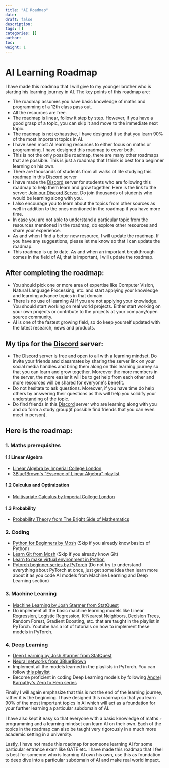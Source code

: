```yaml
---
title: "AI Roadmap"
date:
draft: false
description:
tags: []
categories: []
author:
toc:
weight: 1
---
```


# AI Learning Roadmap

I have made this roadmap that I will give to my younger brother who is starting his learning journey in AI. The key points of this roadmap are:

- The roadmap assumes you have basic knowledge of maths and programming of a 12th class pass out.
- All the resources are free.
- The roadmap is linear, follow it step by step. However, if you have a good grasp of a topic, you can skip it and move to the immediate next topic.
- The roadmap is not exhaustive, I have designed it so that you learn 90% of the most important topics in AI.
- I have seen most AI learning resources to either focus on maths or programming. I have designed this roadmap to cover both.
- This is not the only possible roadmap, there are many other roadmaps that are possible. This is just a roadmap that I think is best for a beginner learning on his own.
- There are thousands of students from all walks of life studying this roadmap in this [Discord](https://discord.com/invite/QHAbprqQme) server
- I have made the [Discord](https://discord.com/invite/QHAbprqQme) server for students who are following this roadmap to help them learn and grow together. Here is the link to the server: [Join our Discord Server](https://discord.com/invite/QHAbprqQme). Do join thousands of students who would be learning along with you.
- I also encourage you to learn about the topics from other sources as well in addition to the ones mentioned in the roadmap if you have more time.
- In case you are not able to understand a particular topic from the resources mentioned in the roadmap, do explore other resources and share your experience.
- As and when I find a better new resource, I will update the roadmap. If you have any suggestions, please let me know so that I can update the roadmap.
- This roadmap is up to date. As and when an important breakthrough comes in the field of AI, that is important, I will update the roadmap.

## After completing the roadmap:

- You should pick one or more area of expertise like Computer Vision, Natural Language Processing, etc. and start applying your knowledge and learning advance topics in that domain.
- There is no use of learning AI if you are not applying your knowledge. You should start working on real world projects. Either start working on your own projects or contribute to the projects at your company/open source community.
- AI is one of the fastest growing field, so do keep yourself updated with the latest research, news and products.

## My tips for the [Discord](https://discord.com/invite/QHAbprqQme) server:

- The [Discord](https://discord.com/invite/QHAbprqQme) server is free and open to all with a learning mindset. Do invite your friends and classmates by sharing the server link on your social media handles and bring them along on this learning journey so that you can learn and grow together. Moreover the more members in the server, the more easier it will be to get help from each other and more resources will be shared for everyone's benefit.
- Do not hesitate to ask questions. Moreover, if you have time do help others by answering their questions as this will help you solidify your understanding of the topic.
- Do find friends in this [Discord](https://discord.com/invite/QHAbprqQme) server who are learning along with you and do form a study group(if possible find friends that you can even meet in person).

## Here is the roadmap:

### 1. Maths prerequisites

#### 1.1 Linear Algebra

- [Linear Algebra by Imperial College London](https://www.youtube.com/playlist?list=PLiiljHvN6z1_o1ztXTKWPrShrMrBLo5P3)
- [3Blue1Brown's "Essence of Linear Algebra" playlist](https://www.youtube.com/playlist?list=PLZHQObOWTQDPD3MizzM2xVFitgF8hE_ab)

#### 1.2 Calculus and Optimization

- [Multivariate Calculus by Imperial College London](https://www.youtube.com/playlist?list=PLiiljHvN6z193BBzS0Ln8NnqQmzimTW23)

#### 1.3 Probability

- [Probability Theory from The Bright Side of Mathematics](https://www.youtube.com/playlist?list=PLBh2i93oe2qswFOC98oSFc37-0f4S3D4z)

### 2. Coding

- [Python for Beginners by Mosh](https://www.youtube.com/watch?v=kqtD5dpn9C8) (Skip if you already know basics of Python)
- [Learn Git from Mosh](https://www.youtube.com/watch?v=8JJ101D3knE) (Skip if you already know Git)
- [Learn to make virtual environment in Python](https://www.youtube.com/watch?v=KxvKCSwlUv8)
- [Pytorch beginner series by PyTorch](https://www.youtube.com/playlist?list=PL_lsbAsL_o2CTlGHgMxNrKhzP97BaG9ZN) (Do not try to understand everything about PyTorch at once, just get some idea then learn more about it as you code AI models from Machine Learning and Deep Learning section)

### 3. Machine Learning

- [Machine Learning by Josh Starmer from StatQuest](https://www.youtube.com/playlist?list=PLblh5JKOoLUICTaGLRoHQDuF_7q2GfuJF)
- Do implement all the basic machine learning models like Linear Regression, Logistic Regression, K-Nearest Neighbors, Decision Trees, Random Forest, Gradient Boosting, etc. that are taught in the playlist in PyTorch. Youtube has a lot of tutorials on how to implement these models in PyTorch.

### 4. Deep Learning

- [Deep Learning by Josh Starmer from StatQuest](https://www.youtube.com/playlist?list=PLblh5JKOoLUIxGDQs4LFFD--41Vzf-ME1)
- [Neural networks from 3Blue1Brown](https://www.youtube.com/playlist?list=PLZHQObOWTQDNU6R1_67000Dx_ZCJB-3pi)
- Implement all the models learned in the playlists in PyTorch. You can follow [this playlist](https://www.youtube.com/playlist?list=PLqnslRFeH2UrcDBWF5mfPGpqQDSta6VK4)
- Become proficient in coding Deep Learning models by following [Andrej Karpathy's Zero to Hero series](https://www.youtube.com/playlist?list=PLAqhIrjkxbuWI23v9cThsA9GvCAUhRvKZ)

Finally I will again emphasize that this is not the end of the learning journey, rather it is the beginning. I have designed this roadmap so that you learn 90% of the most important topics in AI which will act as a foundation for your further learning a particular subdomain of AI.

I have also kept it easy so that everyone with a basic knowledge of maths + programming and a learning mindset can learn AI on their own. Each of the topics in the roadmap can also be taught very rigorously in a much more academic setting in a university.

Lastly, I have not made this roadmap for someone learning AI for some particular entrance exam like GATE etc. I have made this roadmap that I feel is best for someone who is learning AI own his own, use this as foundation to deep dive into a particular subdomain of AI and make real world impact.
